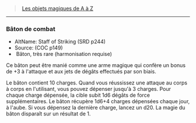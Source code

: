 ﻿---
!MagicItem
Type: Bâton
Rarity: très rare
Attunement: harmonisation requise
Id: magicitems_az_hd.md#bâton-de-combat
ParentLink: magicitems_az_hd.md#les-objets-magiques-de-a-à-z
Name: Bâton de combat
ParentName: Les objets magiques de A à Z
NameLevel: 3
AltName: Staff of Striking (SRD p244)
Source: (COC p149)
Attributes:
  Name: Bâton de combat
  Markdown: >+
    ### <!--Name-->Bâton de combat<!--/Name-->


    - AltName: <!--AltName-->Staff of Striking (SRD p244)<!--/AltName-->

    - Source: <!--Source-->(COC p149)<!--/Source-->

    -  <!--Type-->Bâton<!--/Type-->, <!--Rarity-->très rare<!--/Rarity--> (<!--Attunement-->harmonisation requise<!--/Attunement-->)


    Ce bâton peut être manié comme une arme magique qui confère un bonus de +3 à l'attaque et aux jets de dégâts effectués par son biais.


    Le bâton contient 10 charges. Quand vous réussissez une attaque au corps à corps en l'utilisant, vous pouvez dépenser jusqu'à 3 charges. Pour chaque charge dépensée, la cible subit 1d6 dégâts de force supplémentaires. Le bâton récupère 1d6+4 charges dépensées chaque jour, à l'aube. Si vous dépensez la dernière charge, lancez un d20. La magie du bâton disparaît sur un résultat de 1.

  AltName: Staff of Striking (SRD p244)
  Source: (COC p149)
  Type: Bâton
  Rarity: très rare
  Attunement: harmonisation requise
AttributesDictionary: >+
  Name: Bâton de combat

  Markdown: >+

    ### <!--Name-->Bâton de combat<!--/Name-->





    - AltName: <!--AltName-->Staff of Striking (SRD p244)<!--/AltName-->



    - Source: <!--Source-->(COC p149)<!--/Source-->



    -  <!--Type-->Bâton<!--/Type-->, <!--Rarity-->très rare<!--/Rarity--> (<!--Attunement-->harmonisation requise<!--/Attunement-->)





    Ce bâton peut être manié comme une arme magique qui confère un bonus de +3 à l'attaque et aux jets de dégâts effectués par son biais.





    Le bâton contient 10 charges. Quand vous réussissez une attaque au corps à corps en l'utilisant, vous pouvez dépenser jusqu'à 3 charges. Pour chaque charge dépensée, la cible subit 1d6 dégâts de force supplémentaires. Le bâton récupère 1d6+4 charges dépensées chaque jour, à l'aube. Si vous dépensez la dernière charge, lancez un d20. La magie du bâton disparaît sur un résultat de 1.



  AltName: Staff of Striking (SRD p244)

  Source: (COC p149)

  Type: Bâton

  Rarity: très rare

  Attunement: harmonisation requise

---
> [Les objets magiques de A à Z](hd_magicitems_az_les_objets_magiques_de_a_a_z.md)

---

### Bâton de combat

- AltName: Staff of Striking (SRD p244)
- Source: (COC p149)
-  Bâton, très rare (harmonisation requise)

Ce bâton peut être manié comme une arme magique qui confère un bonus de +3 à l'attaque et aux jets de dégâts effectués par son biais.

Le bâton contient 10 charges. Quand vous réussissez une attaque au corps à corps en l'utilisant, vous pouvez dépenser jusqu'à 3 charges. Pour chaque charge dépensée, la cible subit 1d6 dégâts de force supplémentaires. Le bâton récupère 1d6+4 charges dépensées chaque jour, à l'aube. Si vous dépensez la dernière charge, lancez un d20. La magie du bâton disparaît sur un résultat de 1.

